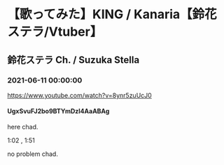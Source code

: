 # 【歌ってみた】KING / Kanaria【鈴花ステラ/Vtuber】

## 鈴花ステラ Ch. / Suzuka Stella

### 2021-06-11 00:00:00

https://www.youtube.com/watch?v=8ynr5zuUcJ0

#### UgxSvuFJ2bo9BTYmDzl4AaABAg

here chad.

1:02 , 1:51

no problem chad.

